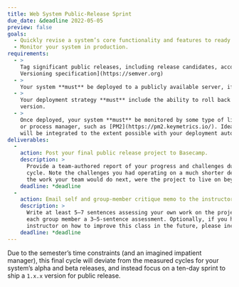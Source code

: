 ```yaml
---
title: Web System Public-Release Sprint
due_date: &deadline 2022-05-05
preview: false
goals:
  - Quickly revise a system’s core functionality and features to ready an initial public release.
  - Monitor your system in production.
requirements:
  - >
    Tag significant public releases, including release candidates, according to the [Semantic
    Versioning specification](https://semver.org)
  - >
    Your system **must** be deployed to a publicly available server, if you’ve not already done so.
  - >
    Your deployment strategy **must** include the ability to roll back to an earlier, known stable
    version.
  - >
    Once deployed, your system **must** be monitored by some type of lightweight monitoring software
    or process manager, such as [PM2](https://pm2.keymetrics.io/). Ideally, monitoring
    will be integrated to the extent possible with your deployment automation.
deliverables:
  -
    action: Post your final public release project to Basecamp.
    description: >
      Provide a team-authored report of your progress and challenges during the short public-release
      cycle. Note the challenges you had operating on a much shorter development cycle, and preview
      the work your team would do next, were the project to live on beyond the current semester.
    deadline: *deadline
  -
    action: Email self and group-member critique memo to the instructor.
    description: >
      Write at least 5–7 sentences assessing your own work on the project this semester, and for
      each group member a 3–5-sentence assessment. Optionally, if you have suggestions for the
      instructor on how to improve this class in the future, please include those as well.
    deadline: *deadline
---
```


Due to the semester’s time constraints (and an imagined impatient manager), this final cycle will
deviate from the measured cycles for your system’s alpha and beta releases, and instead focus on a
ten-day sprint to ship a `1.x.x` version for public release.

<!--
  - >
    Learn to automate deployment using a method like CI or CD to safeguard its uptime and
    availability.

  - >
    Once deployed, your system **must** implement some type of continuous integration, continuous
    delivery, or continuous deployment method to safeguard and automate your deployment.
-->

